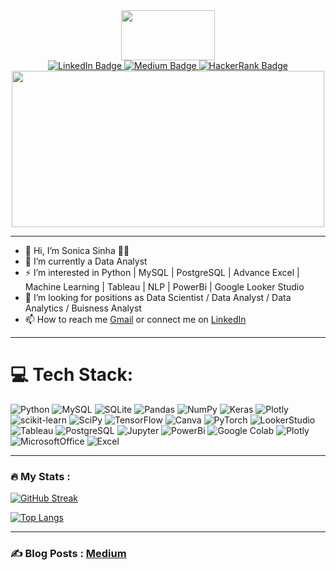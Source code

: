 
<div id="header" align="center">
  <img src="https://media.giphy.com/media/L1R1tvI9svkIWwpVYr/giphy.gif" width="150" height="80"/>
</div>

<div align="center" id="badges">
   <a href="https://www.linkedin.com/in/sonica-sinha/">
     <img src="https://img.shields.io/badge/LinkedIn-blue?style=for-the-badge&logo=linkedin&logoColor=white" alt="LinkedIn Badge"/>
   </a>
   <a href="https://medium.com/@sonica.wild3">
     <img src="https://img.shields.io/badge/Medium-black?style=for-the-badge&logo=medium&logoColor=white" alt="Medium Badge"/>
   </a>
   <a href="https://www.hackerrank.com/sonicasinha2012">
     <img src="https://img.shields.io/badge/HackerRank-Green?style=for-the-badge&logo=hackerrank&logoColor=white" alt="HackerRank Badge"/>
   </a>                                                                                           
 </div>

<div align="center">
  <img src="https://komarev.com/ghpvc/?username=Soni-Test&style=flat-square&color=blue" alt=""/>        
</div>                                                                                            


<div align="center">
  <img src="https://media.giphy.com/media/W2KZgZo97jtC313Hn9/giphy.gif" width="500" height="250"/>
</div>


---

- 👋 Hi, I’m Sonica Sinha :woman_technologist:
- 🌱 I’m currently a Data Analyst
- :zap: I’m interested in Python | MySQL | PostgreSQL | Advance Excel | Machine Learning | Tableau | NLP | PowerBi | Google Looker Studio
- 👀 I’m looking for positions as Data Scientist / Data Analyst / Data Analytics / Buisness Analyst
- 📫 How to reach me [Gmail](sonicasinha2012@gmail.com) or connect me on [LinkedIn](www.linkedin.com/in/sonica-sinha) </br>

--- 

# 💻 Tech Stack:
![Python](https://img.shields.io/badge/python-3670A0?style=flat&logo=python&logoColor=ffdd54) ![MySQL](https://img.shields.io/badge/mysql-%2300f.svg?style=flat&logo=mysql&logoColor=white) ![SQLite](https://img.shields.io/badge/sqlite-%2307405e.svg?style=flat&logo=sqlite&logoColor=white)  ![Pandas](https://img.shields.io/badge/pandas-%23150458.svg?style=flat&logo=pandas&logoColor=white) ![NumPy](https://img.shields.io/badge/numpy-%23013243.svg?style=flat&logo=numpy&logoColor=white) ![Keras](https://img.shields.io/badge/Keras-%23D00000.svg?style=flat&logo=Keras&logoColor=white) ![Plotly](https://img.shields.io/badge/Plotly-%233F4F75.svg?style=flat&logo=plotly&logoColor=white) ![scikit-learn](https://img.shields.io/badge/scikit--learn-%23F7931E.svg?style=flat&logo=scikit-learn&logoColor=white) ![SciPy](https://img.shields.io/badge/SciPy-%230C55A5.svg?style=flat&logo=scipy&logoColor=%white) ![TensorFlow](https://img.shields.io/badge/TensorFlow-%23FF6F00.svg?style=flat&logo=TensorFlow&logoColor=white) ![Canva](https://img.shields.io/badge/Canva-%2300C4CC.svg?style=flat&logo=Canva&logoColor=white) ![PyTorch](https://img.shields.io/badge/PyTorch-%23EE4C2C.svg?style=flat&logo=PyTorch&logoColor=white) ![LookerStudio](https://img.shields.io/badge/LookerStudio-%23EE4C2C.svg?style=flat&logo=LookerStudio&logoColor=white) ![Tableau](https://img.shields.io/badge/Tableau-E97627?style=for-the-badge&logo=Tableau&logoColor=white) ![PostgreSQL](https://img.shields.io/badge/PostgreSQL-316192?style=for-the-badge&logo=postgresql&logoColor=white) ![Jupyter](https://img.shields.io/badge/Jupyter-F37626.svg?&style=for-the-badge&logo=Jupyter&logoColor=white) ![PowerBi](https://img.shields.io/badge/PowerBI-F2C811?style=for-the-badge&logo=Power%20BI&logoColor=white) ![Google Colab](https://img.shields.io/badge/Colab-F9AB00?style=for-the-badge&logo=googlecolab&color=525252) ![Plotly](https://img.shields.io/badge/Plotly-239120?style=for-the-badge&logo=plotly&logoColor=white) ![MicrosoftOffice](https://img.shields.io/badge/Microsoft_Office-D83B01?style=for-the-badge&logo=microsoft-office&logoColor=white) ![Excel](https://img.shields.io/badge/Microsoft_Excel-217346?style=for-the-badge&logo=microsoft-excel&logoColor=white) 

---

### :fire: My Stats :
[![GitHub Streak](http://github-readme-streak-stats.herokuapp.com?user=Soni-Test&theme=highcontrast)](https://git.io/streak-stats)

[![Top Langs](https://github-readme-stats.vercel.app/api/top-langs/?username=Soni-Test&layout=compact&theme=vision-friendly-dark)](https://github.com/anuraghazra/github-readme-stats)

---

### :writing_hand: Blog Posts :  [Medium](https://medium.com/@sonica.wild3)






<!---
Soni-Test/Soni-Test is a ✨ special ✨ repository because its `README.md` (this file) appears on your GitHub profile.
You can click the Preview link to take a look at your changes.
--->
